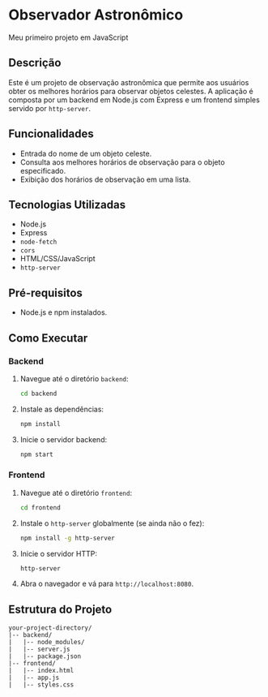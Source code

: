 # Observador Astronômico
Meu primeiro projeto em JavaScript

## Descrição
Este é um projeto de observação astronômica que permite aos usuários obter os melhores horários para observar objetos celestes. A aplicação é composta por um backend em Node.js com Express e um frontend simples servido por `http-server`.

## Funcionalidades
- Entrada do nome de um objeto celeste.
- Consulta aos melhores horários de observação para o objeto especificado.
- Exibição dos horários de observação em uma lista.

## Tecnologias Utilizadas
- Node.js
- Express
- `node-fetch`
- `cors`
- HTML/CSS/JavaScript
- `http-server`

## Pré-requisitos
- Node.js e npm instalados.

## Como Executar

### Backend

1. Navegue até o diretório `backend`:

    ```bash
    cd backend
    ```

2. Instale as dependências:

    ```bash
    npm install
    ```

3. Inicie o servidor backend:

    ```bash
    npm start
    ```

### Frontend

1. Navegue até o diretório `frontend`:

    ```bash
    cd frontend
    ```

2. Instale o `http-server` globalmente (se ainda não o fez):

    ```bash
    npm install -g http-server
    ```

3. Inicie o servidor HTTP:

    ```bash
    http-server
    ```

4. Abra o navegador e vá para `http://localhost:8080`.

## Estrutura do Projeto

```plaintext
your-project-directory/
|-- backend/
|   |-- node_modules/
|   |-- server.js
|   |-- package.json
|-- frontend/
|   |-- index.html
|   |-- app.js
|   |-- styles.css
